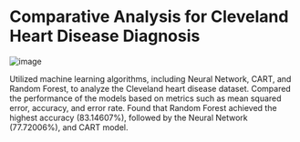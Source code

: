 # Comparative Analysis for Cleveland Heart Disease Diagnosis
![image](https://github.com/phanee16/Comparative-Analysis-for-Cleveland-Heart-Disease-Diagnosis/assets/47351536/9160283b-81d9-4d50-a1a1-224f5e693e3f)

Utilized machine learning algorithms, including Neural Network, CART, and Random Forest, to analyze the Cleveland heart disease dataset.
Compared the performance of the models based on metrics such as mean squared error, accuracy, and error rate.
Found that Random Forest achieved the highest accuracy (83.14607%), followed by the Neural Network (77.72006%), and CART model.
